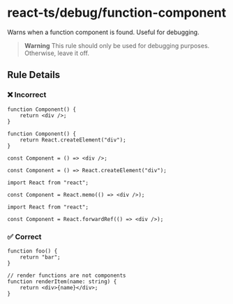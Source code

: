 # react-ts/debug/function-component

Warns when a function component is found. Useful for debugging.

> **Warning**
> This rule should only be used for debugging purposes.
> Otherwise, leave it off.

## Rule Details

### ❌ Incorrect

```tsx
function Component() {
    return <div />;
}
```

```tsx
function Component() {
    return React.createElement("div");
}
```

```tsx
const Component = () => <div />;
```

```tsx
const Component = () => React.createElement("div");
```

```tsx
import React from "react";

const Component = React.memo(() => <div />);
```

```tsx
import React from "react";

const Component = React.forwardRef(() => <div />);
```

### ✅ Correct

```tsx
function foo() {
    return "bar";
}
```

```tsx
// render functions are not components
function renderItem(name: string) {
    return <div>{name}</div>;
}
```
